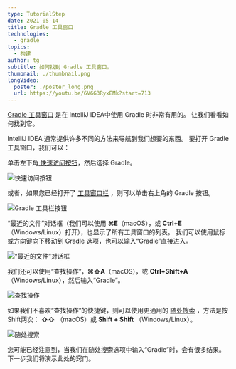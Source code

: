 ```yaml
---
type: TutorialStep
date: 2021-05-14
title: Gradle 工具窗口
technologies:
  - gradle
topics:
  - 构建
author: tg
subtitle: 如何找到 Gradle 工具窗口。
thumbnail: ./thumbnail.png
longVideo:
  poster: ./poster_long.png
  url: https://youtu.be/6V6G3RyxEMk?start=713
---
```


[Gradle 工具窗口](https://www.jetbrains.com/help/idea/jetgradle-tool-window.html) 是在 IntelliJ IDEA中使用 Gradle 时非常有用的。 让我们看看如何找到它。

IntelliJ IDEA 通常提供许多不同的方法来导航到我们想要的东西。 要打开 Gradle 工具窗口，我们可以：

单击左下角[ 快速访问按钮](https://www.jetbrains.com/help/idea/tool-windows.html#open)，然后选择 Gradle。

![快速访问按钮](./quick-access-buttons.png)

或者，如果您已经打开了 [工具窗口栏](https://www.jetbrains.com/help/idea/tool-windows.html#show_hide_tool_window_bars) ，则可以单击右上角的 Gradle 按钮。

![Gradle 工具栏按钮](./gradle-tool-button.png)

“最近的文件”对话框（我们可以使用 **⌘E**（macOS），或 **Ctrl+E**（Windows/Linux）打开），也显示了所有工具窗口的列表。 我们可以使用鼠标或方向键向下移动到 Gradle 选项，也可以输入“Gradle”直接进入。

![“最近的文件”对话框](./recent-files.png)

我们还可以使用“查找操作”，**⌘⇧A**（macOS），或 **Ctrl+Shift+A**（Windows/Linux），然后输入“Gradle”。

![查找操作](./find-action.png)

如果我们不喜欢“查找操作”的快捷键，则可以使用更通用的 [随处搜索](https://www.jetbrains.com/help/idea/searching-everywhere.html) ，方法是按Shift两次： **⇧⇧** （macOS）或 **Shift + Shift** （Windows/Linux）。

![随处搜索](./search-everywhere.png)

您可能已经注意到，当我们在随处搜索选项中输入“Gradle”时，会有很多结果。 下一步我们将演示此处的窍门。
